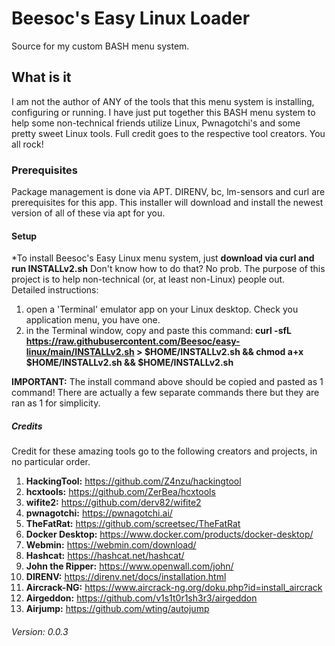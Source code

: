 # Beesoc's Easy Linux Loader
Source for my custom BASH menu system.  

## What is it
I am not the author of ANY of the tools that this menu system is installing, configuring or running. I have just put together this BASH menu system to help some non-technical friends utilize Linux, Pwnagotchi's and some pretty sweet Linux tools.  Full credit goes to the respective tool creators.  You all rock!
### Prerequisites
Package management is done via APT. DIRENV, bc, lm-sensors and curl are prerequisites for this app. This installer will download and install the newest version of all of these via apt for you. 

#### Setup
*To install Beesoc's Easy Linux menu system, just **download via curl and run INSTALLv2.sh**
Don't know how to do that?  No prob. The purpose of this project is to help non-technical (or, at least non-Linux) people out.  
Detailed instructions: 
1. open a 'Terminal' emulator app on your Linux desktop. Check you application menu, you have one.
2. in the Terminal window, copy and paste this command: **curl -sfL https://raw.githubusercontent.com/Beesoc/easy-linux/main/INSTALLv2.sh > $HOME/INSTALLv2.sh && chmod a+x $HOME/INSTALLv2.sh && $HOME/INSTALLv2.sh**
 
**IMPORTANT:**  The install command above should be copied and pasted as 1 command!  There are actually a few separate commands there but they are ran as 1 for simplicity.

##### Credits
Credit for these amazing tools go to the following creators and projects, in no particular order.
1. **HackingTool:** https://github.com/Z4nzu/hackingtool
2. **hcxtools:** https://github.com/ZerBea/hcxtools
3. **wifite2:** https://github.com/derv82/wifite2
4. **pwnagotchi:** https://pwnagotchi.ai/
5. **TheFatRat:** https://github.com/screetsec/TheFatRat
6. **Docker Desktop:** https://www.docker.com/products/docker-desktop/
7. **Webmin:** https://webmin.com/download/
8. **Hashcat:** https://hashcat.net/hashcat/
9. **John the Ripper:** https://www.openwall.com/john/
10. **DIRENV:** https://direnv.net/docs/installation.html
11. **Aircrack-NG:** https://www.aircrack-ng.org/doku.php?id=install_aircrack
12. **Airgeddon:** https://github.com/v1s1t0r1sh3r3/airgeddon
13. **Airjump:** https://github.com/wting/autojump


###### Version: 0.0.3
